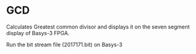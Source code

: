 # GCD
Calculates Greatest common divisor and displays it on the seven segment display of Basys-3 FPGA. 

Run the bit stream file (2017171.bit) on Basys-3
